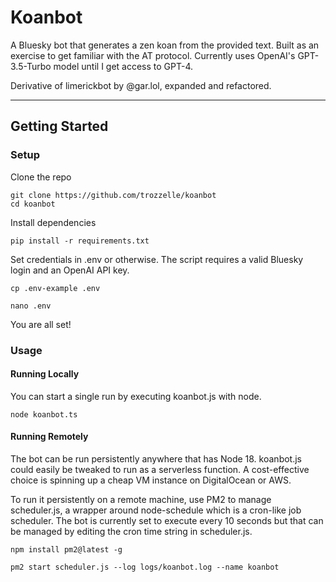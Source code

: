 # Koanbot

A Bluesky bot that generates a zen koan from the provided text. Built as an exercise to get familiar with the AT protocol. Currently uses OpenAI's GPT-3.5-Turbo model until I get access to GPT-4.

Derivative of limerickbot by @gar.lol, expanded and refactored.

---

## Getting Started

### Setup

Clone the repo

```shell
git clone https://github.com/trozzelle/koanbot
cd koanbot
```

Install dependencies

```shell
pip install -r requirements.txt
```

Set credentials in .env or otherwise. The script requires a valid Bluesky login and an OpenAI API key.

```
cp .env-example .env

nano .env
```

You are all set!

### Usage

#### Running Locally

You can start a single run by executing koanbot.js with node.

```
node koanbot.ts
```

#### Running Remotely

The bot can be run persistently anywhere that has Node 18. koanbot.js could easily be tweaked to run as a serverless function. A cost-effective choice is spinning up a cheap VM instance on DigitalOcean or AWS.

To run it persistently on a remote machine, use PM2 to manage scheduler.js, a wrapper around node-schedule which is a cron-like job scheduler. The bot is currently set to execute every 10 seconds but that can be managed by editing the cron time string in scheduler.js.

```
npm install pm2@latest -g

pm2 start scheduler.js --log logs/koanbot.log --name koanbot
```
